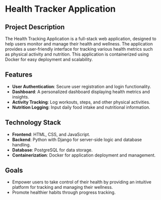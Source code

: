 # Health Tracker Application  

## Project Description  
The Health Tracking Application is a full-stack web application, designed to help users monitor and manage their health and wellness. The application provides a user-friendly interface for tracking various health metrics such as physical activity and nutrition. This application is containerized using Docker for easy deployment and scalability.

## Features  
- **User Authentication**: Secure user registration and login functionality.  
- **Dashboard**: A personalized dashboard displaying health metrics and insights.  
- **Activity Tracking**: Log workouts, steps, and other physical activities.  
- **Nutrition Logging**: Input daily food intake and nutritional information.    

## Technology Stack  
- **Frontend**: HTML, CSS, and JavaScript.
- **Backend**: Python with Django for server-side logic and database handling.  
- **Database**: PostgreSQL for data storage.
- **Containerization**: Docker for application deployment and management.  

## Goals  
- Empower users to take control of their health by providing an intuitive platform for tracking and managing their wellness.  
- Promote healthier habits through progress tracking.